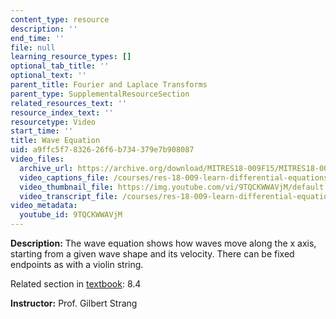 ```yaml
---
content_type: resource
description: ''
end_time: ''
file: null
learning_resource_types: []
optional_tab_title: ''
optional_text: ''
parent_title: Fourier and Laplace Transforms
parent_type: SupplementalResourceSection
related_resources_text: ''
resource_index_text: ''
resourcetype: Video
start_time: ''
title: Wave Equation
uid: a9ffc5f7-8326-26f6-b734-379e7b908087
video_files:
  archive_url: https://archive.org/download/MITRES18-009F15/MITRES18-009F15_8_4_WaveEquation_300k.mp4
  video_captions_file: /courses/res-18-009-learn-differential-equations-up-close-with-gilbert-strang-and-cleve-moler-fall-2015/5194b47f589351d1b0377030fd4ec176_9TQCKWWAVjM.vtt
  video_thumbnail_file: https://img.youtube.com/vi/9TQCKWWAVjM/default.jpg
  video_transcript_file: /courses/res-18-009-learn-differential-equations-up-close-with-gilbert-strang-and-cleve-moler-fall-2015/88829ad12d4bcc3085f7c3c78c58b906_9TQCKWWAVjM.pdf
video_metadata:
  youtube_id: 9TQCKWWAVjM
---
```


**Description:** The wave equation shows how waves move along the x axis, starting from a given wave shape and its velocity. There can be fixed endpoints as with a violin string.

Related section in [textbook](http://www-math.mit.edu/~gs/dela/): 8.4

**Instructor:** Prof. Gilbert Strang